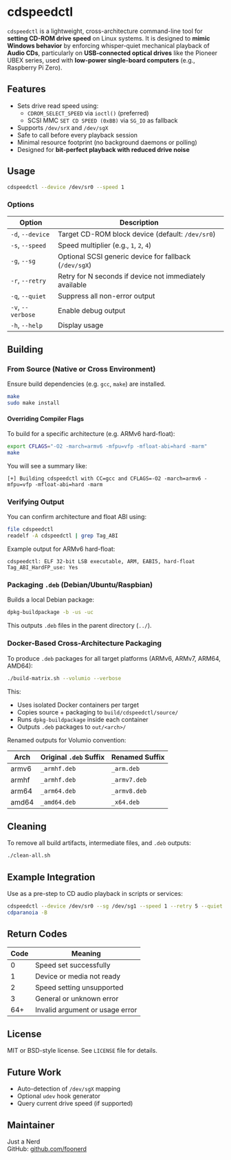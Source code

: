 # cdspeedctl

`cdspeedctl` is a lightweight, cross-architecture command-line tool for **setting CD-ROM drive speed** on Linux systems. It is designed to **mimic Windows behavior** by enforcing whisper-quiet mechanical playback of **Audio CDs**, particularly on **USB-connected optical drives** like the Pioneer UBEX series, used with **low-power single-board computers** (e.g., Raspberry Pi Zero).

## Features

- Sets drive read speed using:
  - `CDROM_SELECT_SPEED` via `ioctl()` (preferred)
  - SCSI MMC `SET CD SPEED (0xBB)` via `SG_IO` as fallback
- Supports `/dev/srX` and `/dev/sgX`
- Safe to call before every playback session
- Minimal resource footprint (no background daemons or polling)
- Designed for **bit-perfect playback with reduced drive noise**


## Usage

```bash
cdspeedctl --device /dev/sr0 --speed 1
```

### Options

| Option             | Description                                                  |
|--------------------|--------------------------------------------------------------|
| `-d`, `--device`   | Target CD-ROM block device (default: `/dev/sr0`)             |
| `-s`, `--speed`    | Speed multiplier (e.g., `1`, `2`, `4`)                       |
| `-g`, `--sg`       | Optional SCSI generic device for fallback (`/dev/sgX`)       |
| `-r`, `--retry`    | Retry for N seconds if device not immediately available      |
| `-q`, `--quiet`    | Suppress all non-error output                                |
| `-v`, `--verbose`  | Enable debug output                                          |
| `-h`, `--help`     | Display usage                                                |


## Building

### From Source (Native or Cross Environment)

Ensure build dependencies (e.g. `gcc`, `make`) are installed.

```bash
make
sudo make install
```

#### Overriding Compiler Flags

To build for a specific architecture (e.g. ARMv6 hard-float):

```bash
export CFLAGS="-O2 -march=armv6 -mfpu=vfp -mfloat-abi=hard -marm"
make
```

You will see a summary like:

```text
[+] Building cdspeedctl with CC=gcc and CFLAGS=-O2 -march=armv6 -mfpu=vfp -mfloat-abi=hard -marm
```

### Verifying Output

You can confirm architecture and float ABI using:

```bash
file cdspeedctl
readelf -A cdspeedctl | grep Tag_ABI
```

Example output for ARMv6 hard-float:

```text
cdspeedctl: ELF 32-bit LSB executable, ARM, EABI5, hard-float
Tag_ABI_HardFP_use: Yes
```


### Packaging `.deb` (Debian/Ubuntu/Raspbian)

Builds a local Debian package:

```bash
dpkg-buildpackage -b -us -uc
```

This outputs `.deb` files in the parent directory (`../`).


### Docker-Based Cross-Architecture Packaging

To produce `.deb` packages for all target platforms (ARMv6, ARMv7, ARM64, AMD64):

```bash
./build-matrix.sh --volumio --verbose
```

This:

- Uses isolated Docker containers per target
- Copies source + packaging to `build/cdspeedctl/source/`
- Runs `dpkg-buildpackage` inside each container
- Outputs `.deb` packages to `out/<arch>/`

Renamed outputs for Volumio convention:

| Arch     | Original `.deb` Suffix | Renamed Suffix  |
|----------|-------------------------|------------------|
| armv6    | `_armhf.deb`            | `_arm.deb`       |
| armhf    | `_armhf.deb`            | `_armv7.deb`     |
| arm64    | `_arm64.deb`            | `_armv8.deb`     |
| amd64    | `_amd64.deb`            | `_x64.deb`       |


##  Cleaning

To remove all build artifacts, intermediate files, and `.deb` outputs:

```bash
./clean-all.sh
```

## Example Integration

Use as a pre-step to CD audio playback in scripts or services:

```bash
cdspeedctl --device /dev/sr0 --sg /dev/sg1 --speed 1 --retry 5 --quiet
cdparanoia -B
```

## Return Codes

| Code | Meaning                              |
|------|--------------------------------------|
| 0    | Speed set successfully               |
| 1    | Device or media not ready            |
| 2    | Speed setting unsupported            |
| 3    | General or unknown error             |
| 64+  | Invalid argument or usage error      |


## License

MIT or BSD-style license. See `LICENSE` file for details.


## Future Work

- Auto-detection of `/dev/sgX` mapping
- Optional `udev` hook generator
- Query current drive speed (if supported)

## Maintainer

Just a Nerd  
GitHub: [github.com/foonerd](https://github.com/foonerd)
